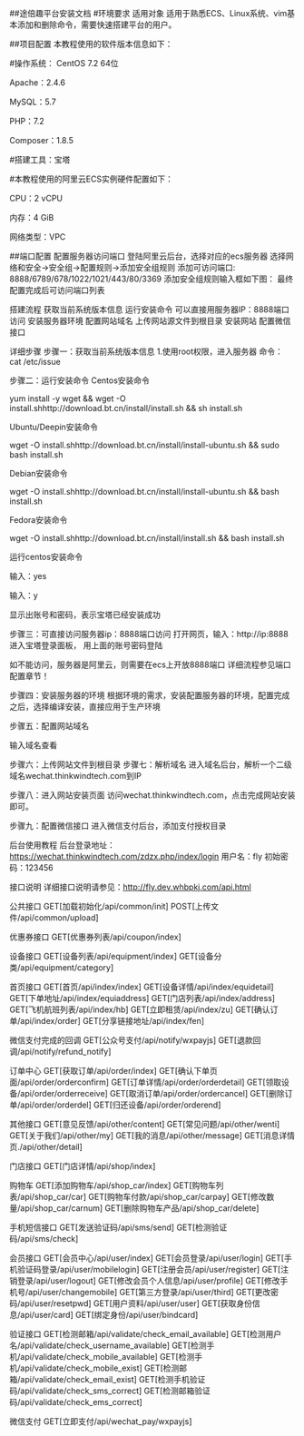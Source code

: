 ##途倍趣平台安装文档
#环境要求
适用对象 适用于熟悉ECS、Linux系统、vim基本添加和删除命令，需要快速搭建平台的用户。

##项目配置 本教程使用的软件版本信息如下：

#操作系统： CentOS 7.2 64位

Apache：2.4.6

MySQL：5.7

PHP：7.2

Composer：1.8.5

#搭建工具：宝塔

#本教程使用的阿里云ECS实例硬件配置如下：

CPU：2 vCPU

内存：4 GiB

网络类型：VPC

##端口配置 配置服务器访问端口 登陆阿里云后台，选择对应的ecs服务器 选择网络和安全->安全组->配置规则->添加安全组规则 添加可访问端口: 8888/6789/678/1022/1021/443/80/3369 添加安全组规则输入框如下图： 最终配置完成后可访问端口列表

搭建流程
获取当前系统版本信息 运行安装命令 可以直接用服务器IP：8888端口访问 安装服务器环境 配置网站域名 上传网站源文件到根目录 安装网站 配置微信接口

详细步骤
步骤一：获取当前系统版本信息 1.使用root权限，进入服务器 命令： cat /etc/issue

步骤二：运行安装命令 Centos安装命令

yum install -y wget && wget -O install.shhttp://download.bt.cn/install/install.sh && sh install.sh

Ubuntu/Deepin安装命令

wget -O install.shhttp://download.bt.cn/install/install-ubuntu.sh && sudo bash install.sh

Debian安装命令

wget -O install.shhttp://download.bt.cn/install/install-ubuntu.sh && bash install.sh

Fedora安装命令

wget -O install.shhttp://download.bt.cn/install/install.sh && bash install.sh

运行centos安装命令

输入：yes

输入：y

显示出账号和密码，表示宝塔已经安装成功

步骤三：可直接访问服务器ip：8888端口访问 打开网页，输入：http://ip:8888进入宝塔登录面板， 用上面的账号密码登陆

如不能访问，服务器是阿里云，则需要在ecs上开放8888端口 详细流程参见端口配置章节！

步骤四：安装服务器的环境 根据环境的需求，安装配置服务器的环境，配置完成之后，选择编译安装，直接应用于生产环境

步骤五：配置网站域名

输入域名查看

步骤六：上传网站文件到根目录 步骤七：解析域名 进入域名后台，解析一个二级域名wechat.thinkwindtech.com到IP

步骤八：进入网站安装页面 访问wechat.thinkwindtech.com，点击完成网站安装即可。

步骤九：配置微信接口 进入微信支付后台，添加支付授权目录

后台使用教程
后台登录地址：https://wechat.thinkwindtech.com/zdzx.php/index/login 用户名：fly 初始密码：123456

接口说明
详细接口说明请参见：http://fly.dev.whbpkj.com/api.html 

公共接口 
GET[加载初始化/api/common/init] 
POST[上传文件/api/common/upload]

优惠券接口 
GET[优惠券列表/api/coupon/index] 

设备接口 
GET[设备列表/api/equipment/index] 
GET[设备分类/api/equipment/category] 

首页接口 
GET[首页/api/index/index] 
GET[设备详情/api/index/equidetail] 
GET[下单地址/api/index/equiaddress] 
GET[门店列表/api/index/address] 
GET[飞机航班列表/api/index/hb] 
GET[立即租赁/api/index/zu] 
GET[确认订单/api/index/order] 
GET[分享链接地址/api/index/fen] 

微信支付完成的回调 
GET[公众号支付/api/notify/wxpayjs] 
GET[退款回调/api/notify/refund_notify] 

订单中心 
GET[获取订单/api/order/index] 
GET[确认下单页面/api/order/orderconfirm] 
GET[订单详情/api/order/orderdetail] 
GET[领取设备/api/order/orderreceive] 
GET[取消订单/api/order/ordercancel] 
GET[删除订单/api/order/orderdel] 
GET[归还设备/api/order/orderend] 

其他接口 
GET[意见反馈/api/other/content] 
GET[常见问题/api/other/wenti] 
GET[关于我们/api/other/my] 
GET[我的消息/api/other/message] 
GET[消息详情页./api/other/detail] 

门店接口 
GET[门店详情/api/shop/index] 

购物车 
GET[添加购物车/api/shop_car/index] 
GET[购物车列表/api/shop_car/car] 
GET[购物车付款/api/shop_car/carpay] 
GET[修改数量/api/shop_car/carnum] 
GET[删除购物车产品/api/shop_car/delete] 

手机短信接口 
GET[发送验证码/api/sms/send] 
GET[检测验证码/api/sms/check] 

会员接口 
GET[会员中心/api/user/index] 
GET[会员登录/api/user/login] 
GET[手机验证码登录/api/user/mobilelogin] 
GET[注册会员/api/user/register] 
GET[注销登录/api/user/logout] 
GET[修改会员个人信息/api/user/profile] 
GET[修改手机号/api/user/changemobile] 
GET[第三方登录/api/user/third] 
GET[更改密码/api/user/resetpwd] 
GET[用户资料/api/user/user] 
GET[获取身份信息/api/user/card] 
GET[绑定身份/api/user/bindcard] 

验证接口 
GET[检测邮箱/api/validate/check_email_available] 
GET[检测用户名/api/validate/check_username_available] 
GET[检测手机/api/validate/check_mobile_available] 
GET[检测手机/api/validate/check_mobile_exist] 
GET[检测邮箱/api/validate/check_email_exist] 
GET[检测手机验证码/api/validate/check_sms_correct] 
GET[检测邮箱验证码/api/validate/check_ems_correct] 

微信支付 
GET[立即支付/api/wechat_pay/wxpayjs]
